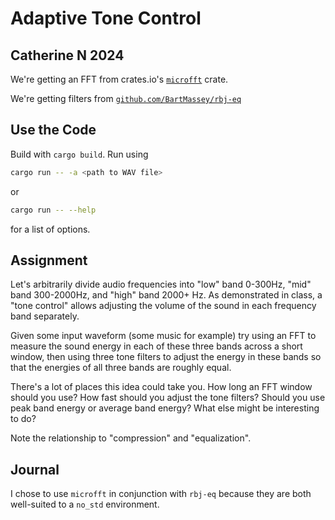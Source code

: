 # Adaptive Tone Control
## Catherine N 2024

We're getting an FFT from crates.io's [`microfft`](https://docs.rs/microfft/0.6.0/microfft/index.html) crate.

We're getting filters from [`github.com/BartMassey/rbj-eq`](github.com/BartMassey/rbj-eq)

## Use the Code
Build with `cargo build`. Run using
```sh
cargo run -- -a <path to WAV file>
```
or
```sh
cargo run -- --help
```
for a list of options.


## Assignment
Let's arbitrarily divide audio frequencies into "low" band 0-300Hz, "mid" band 300-2000Hz, and "high" band  2000+ Hz. As demonstrated in class, a "tone control" allows adjusting the volume of the sound in each frequency band separately.

Given some input waveform (some music for example) try using an FFT to measure the sound energy in each of these three bands across a short window, then using three tone filters to adjust the energy in these bands so that the energies of all three bands are roughly equal.

There's a lot of places this idea could take you. How long an FFT window should you use? How fast should you adjust the tone filters? Should you use peak band energy or average band energy? What else might be interesting to do?

Note the relationship to "compression" and "equalization".

## Journal
I chose to use `microfft` in conjunction with `rbj-eq` because they are both well-suited to a `no_std` environment.
